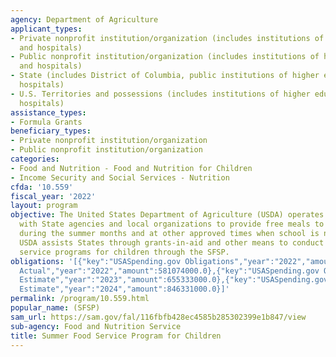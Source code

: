 ```yaml
---
agency: Department of Agriculture
applicant_types:
- Private nonprofit institution/organization (includes institutions of higher education
  and hospitals)
- Public nonprofit institution/organization (includes institutions of higher education
  and hospitals)
- State (includes District of Columbia, public institutions of higher education and
  hospitals)
- U.S. Territories and possessions (includes institutions of higher education and
  hospitals)
assistance_types:
- Formula Grants
beneficiary_types:
- Private nonprofit institution/organization
- Public nonprofit institution/organization
categories:
- Food and Nutrition - Food and Nutrition for Children
- Income Security and Social Services - Nutrition
cfda: '10.559'
fiscal_year: '2022'
layout: program
objective: The United States Department of Agriculture (USDA) operates SFSP in partnership
  with State agencies and local organizations to provide free meals to eligible children
  during the summer months and at other approved times when school is not in session.
  USDA assists States through grants-in-aid and other means to conduct nonprofit food
  service programs for children through the SFSP.
obligations: '[{"key":"USASpending.gov Obligations","year":"2022","amount":15525181.94},{"key":"SAM.gov
  Actual","year":"2022","amount":581074000.0},{"key":"USASpending.gov Obligations","year":"2023","amount":10499513.08},{"key":"SAM.gov
  Estimate","year":"2023","amount":655333000.0},{"key":"USASpending.gov Obligations","year":"2024","amount":0.0},{"key":"SAM.gov
  Estimate","year":"2024","amount":846331000.0}]'
permalink: /program/10.559.html
popular_name: (SFSP)
sam_url: https://sam.gov/fal/116fbfb428ec4585b285302399e1b847/view
sub-agency: Food and Nutrition Service
title: Summer Food Service Program for Children
---
```

